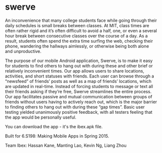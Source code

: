 # swerve

An inconvenience that many college students face while going through their daily schedules is small breaks between classes. At MIT, class times are often rather rigid and it’s often difficult to avoid a half, one, or even a several hour break between consecutive classes over the course of a day. As a result, students often spend the extra time surfing the web, checking their phone, wandering the hallways aimlessly, or otherwise being both alone and unproductive.  

The purpose of our mobile Android application, Swerve, is to make it easy for students to find others to hang out with during these and other brief or relatively inconvenient times. Our app allows users to share locations, activities, and short statuses with friends. Each user can browse through a “newsfeed” of friends’ posts as well as a map of friends’ locations, which are updated in real-time. Instead of forcing students to message or text all their friends asking if they’re free, Swerve streamlines the entire process. Our app facilitates passive and mutual communication between groups of friends without users having to actively reach out, which is the major barrier to finding others to hang out with during these “gap times”. Basic user testing yielded unanimously positive feedback, with all testers feeling that the app would be personally useful.  

You can download the app - it's the ibex.apk file.  

Built for 6.S198: Making Mobile Apps in Spring 2015.  

Team Ibex: Hassan Kane, Manting Lao, Kevin Ng, Liang Zhou